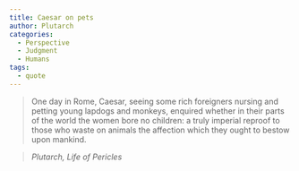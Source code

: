 ```yaml
---
title: Caesar on pets
author: Plutarch
categories:
  - Perspective
  - Judgment
  - Humans
tags:
  - quote
---
```


> One day in Rome, Caesar, seeing some rich foreigners nursing and petting young lapdogs and monkeys, enquired whether in their parts of the world the women bore no children: a truly imperial reproof to those who waste on animals the affection which they ought to bestow upon mankind.

> <cite>Plutarch, Life of Pericles</cite>

